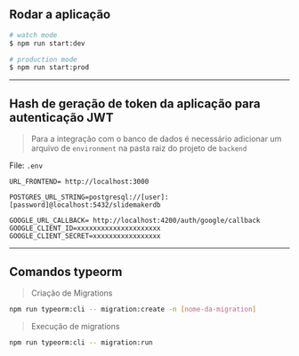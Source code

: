 ## Rodar a aplicação

```bash
# watch mode
$ npm run start:dev

# production mode
$ npm run start:prod
```

---

## Hash de geração de token da aplicação para autenticação JWT

> Para a integração com o banco de dados
> é necessário adicionar um arquivo de `environment` na pasta
> raiz do projeto de `backend`

File: `.env`

```
URL_FRONTEND= http://localhost:3000

POSTGRES_URL_STRING=postgresql://[user]:[password]@localhost:5432/slidemakerdb

GOOGLE_URL_CALLBACK= http://localhost:4200/auth/google/callback
GOOGLE_CLIENT_ID=xxxxxxxxxxxxxxxxxxxxx
GOOGLE_CLIENT_SECRET=xxxxxxxxxxxxxxxxx
```

---

## Comandos typeorm

> Criação de Migrations

```sh
npm run typeorm:cli -- migration:create -n [nome-da-migration]
```

> Execução de migrations

```sh
npm run typeorm:cli -- migration:run
```

